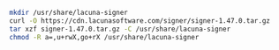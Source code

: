 ﻿```sh
mkdir /usr/share/lacuna-signer
curl -O https://cdn.lacunasoftware.com/signer/signer-1.47.0.tar.gz
tar xzf signer-1.47.0.tar.gz -C /usr/share/lacuna-signer
chmod -R a=,u+rwX,go+rX /usr/share/lacuna-signer
```
